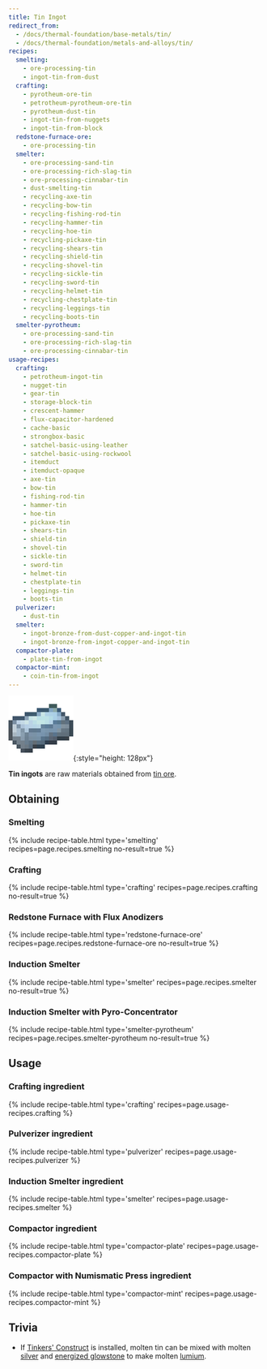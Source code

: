 ```yaml
---
title: Tin Ingot
redirect_from:
  - /docs/thermal-foundation/base-metals/tin/
  - /docs/thermal-foundation/metals-and-alloys/tin/
recipes:
  smelting:
    - ore-processing-tin
    - ingot-tin-from-dust
  crafting:
    - pyrotheum-ore-tin
    - petrotheum-pyrotheum-ore-tin
    - pyrotheum-dust-tin
    - ingot-tin-from-nuggets
    - ingot-tin-from-block
  redstone-furnace-ore:
    - ore-processing-tin
  smelter:
    - ore-processing-sand-tin
    - ore-processing-rich-slag-tin
    - ore-processing-cinnabar-tin
    - dust-smelting-tin
    - recycling-axe-tin
    - recycling-bow-tin
    - recycling-fishing-rod-tin
    - recycling-hammer-tin
    - recycling-hoe-tin
    - recycling-pickaxe-tin
    - recycling-shears-tin
    - recycling-shield-tin
    - recycling-shovel-tin
    - recycling-sickle-tin
    - recycling-sword-tin
    - recycling-helmet-tin
    - recycling-chestplate-tin
    - recycling-leggings-tin
    - recycling-boots-tin
  smelter-pyrotheum:
    - ore-processing-sand-tin
    - ore-processing-rich-slag-tin
    - ore-processing-cinnabar-tin
usage-recipes:
  crafting:
    - petrotheum-ingot-tin
    - nugget-tin
    - gear-tin
    - storage-block-tin
    - crescent-hammer
    - flux-capacitor-hardened
    - cache-basic
    - strongbox-basic
    - satchel-basic-using-leather
    - satchel-basic-using-rockwool
    - itemduct
    - itemduct-opaque
    - axe-tin
    - bow-tin
    - fishing-rod-tin
    - hammer-tin
    - hoe-tin
    - pickaxe-tin
    - shears-tin
    - shield-tin
    - shovel-tin
    - sickle-tin
    - sword-tin
    - helmet-tin
    - chestplate-tin
    - leggings-tin
    - boots-tin
  pulverizer:
    - dust-tin
  smelter:
    - ingot-bronze-from-dust-copper-and-ingot-tin
    - ingot-bronze-from-ingot-copper-and-ingot-tin
  compactor-plate:
    - plate-tin-from-ingot
  compactor-mint:
    - coin-tin-from-ingot
---
```


![Tin ingot](/assets/images/thermal-foundation/ingot-tin.png){:style="height: 128px"}


**Tin ingots** are raw materials obtained from [tin
ore](/docs/thermal-foundation/world/ores/tin-ore/).


Obtaining
---------

### Smelting
{% include recipe-table.html type='smelting' recipes=page.recipes.smelting no-result=true %}

### Crafting
{% include recipe-table.html type='crafting' recipes=page.recipes.crafting no-result=true %}

### Redstone Furnace with Flux Anodizers
{% include recipe-table.html type='redstone-furnace-ore' recipes=page.recipes.redstone-furnace-ore no-result=true %}

### Induction Smelter
{% include recipe-table.html type='smelter' recipes=page.recipes.smelter no-result=true %}

### Induction Smelter with Pyro-Concentrator
{% include recipe-table.html type='smelter-pyrotheum' recipes=page.recipes.smelter-pyrotheum no-result=true %}


Usage
-----

### Crafting ingredient
{% include recipe-table.html type='crafting' recipes=page.usage-recipes.crafting %}

### Pulverizer ingredient
{% include recipe-table.html type='pulverizer' recipes=page.usage-recipes.pulverizer %}

### Induction Smelter ingredient
{% include recipe-table.html type='smelter' recipes=page.usage-recipes.smelter %}

### Compactor ingredient
{% include recipe-table.html type='compactor-plate' recipes=page.usage-recipes.compactor-plate %}

### Compactor with Numismatic Press ingredient
{% include recipe-table.html type='compactor-mint' recipes=page.usage-recipes.compactor-mint %}


Trivia
------

* If [Tinkers'
  Construct](https://minecraft.curseforge.com/projects/tinkers-construct) is
  installed, molten tin can be mixed with molten
  [silver](/docs/thermal-foundation/items/materials/ingots/silver-ingot/) and
  [energized
  glowstone](/docs/thermal-foundation/fluids/molten/energized-glowstone/) to
  make molten
  [lumium](/docs/thermal-foundation/items/materials/ingots/lumium-ingot/).
